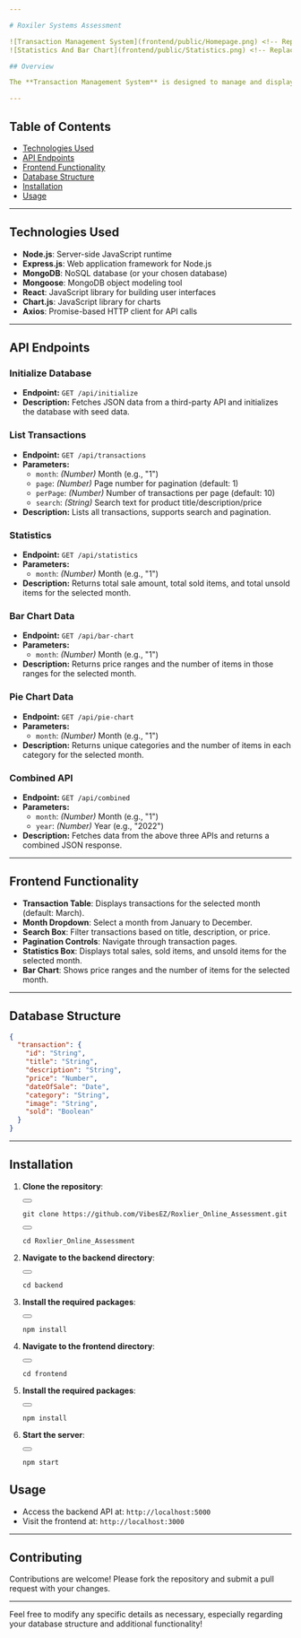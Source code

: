 ```yaml
---

# Roxiler Systems Assessment

![Transaction Management System](frontend/public/Homepage.png) <!-- Replace with your logo or relevant image -->
![Statistics And Bar Chart](frontend/public/Statistics.png) <!-- Replace with your logo or relevant image -->

## Overview

The **Transaction Management System** is designed to manage and display product transactions using a third-party API. This application consists of a robust backend API for data initialization and statistics, along with a user-friendly frontend interface that presents transaction data in tables and various charts.

---
```


## Table of Contents

- [Technologies Used](#technologies-used)
- [API Endpoints](#api-endpoints)
- [Frontend Functionality](#frontend-functionality)
- [Database Structure](#database-structure)
- [Installation](#installation)
- [Usage](#usage)

---

## Technologies Used

- **Node.js**: Server-side JavaScript runtime
- **Express.js**: Web application framework for Node.js
- **MongoDB**: NoSQL database (or your chosen database)
- **Mongoose**: MongoDB object modeling tool
- **React**: JavaScript library for building user interfaces
- **Chart.js**: JavaScript library for charts
- **Axios**: Promise-based HTTP client for API calls

---

## API Endpoints

### Initialize Database
- **Endpoint:** `GET /api/initialize`
- **Description:** Fetches JSON data from a third-party API and initializes the database with seed data.

### List Transactions
- **Endpoint:** `GET /api/transactions`
- **Parameters:**
  - `month`: _(Number)_ Month  (e.g., "1")
  - `page`: _(Number)_ Page number for pagination (default: 1)
  - `perPage`: _(Number)_ Number of transactions per page (default: 10)
  - `search`: _(String)_ Search text for product title/description/price
- **Description:** Lists all transactions, supports search and pagination.

### Statistics
- **Endpoint:** `GET /api/statistics`
- **Parameters:**
  - `month`: _(Number)_ Month  (e.g., "1")
- **Description:** Returns total sale amount, total sold items, and total unsold items for the selected month.

### Bar Chart Data
- **Endpoint:** `GET /api/bar-chart`
- **Parameters:**
  - `month`: _(Number)_ Month  (e.g., "1")
- **Description:** Returns price ranges and the number of items in those ranges for the selected month.

### Pie Chart Data
- **Endpoint:** `GET /api/pie-chart`
- **Parameters:**
  - `month`: _(Number)_ Month  (e.g., "1")
- **Description:** Returns unique categories and the number of items in each category for the selected month.

### Combined API
- **Endpoint:** `GET /api/combined` 
- **Parameters:**
  - `month`: _(Number)_ Month  (e.g., "1") 
  - `year`: _(Number)_ Year (e.g., "2022")
- **Description:** Fetches data from the above three APIs and returns a combined JSON response.

---

## Frontend Functionality

- **Transaction Table**: Displays transactions for the selected month (default: March).
- **Month Dropdown**: Select a month from January to December.
- **Search Box**: Filter transactions based on title, description, or price.
- **Pagination Controls**: Navigate through transaction pages.
- **Statistics Box**: Displays total sales, sold items, and unsold items for the selected month.
- **Bar Chart**: Shows price ranges and the number of items for the selected month.

---

## Database Structure

```json
{
  "transaction": {
    "id": "String",
    "title": "String",
    "description": "String",
    "price": "Number",
    "dateOfSale": "Date",
    "category": "String",
    "image": "String",
    "sold": "Boolean"
  }
}
```

---

## Installation

1. **Clone the repository**:
   <div>
   <button onclick="copyToClipboard(`git clone https://github.com/VibesEZ/Roxlier_Online_Assessment.git`)"></button>
   <pre><code>git clone https://github.com/VibesEZ/Roxlier_Online_Assessment.git</code></pre>
   <button onclick="copyToClipboard(`cd Roxlier_Online_Assessment`)"></button>
   <pre><code>cd Roxlier_Online_Assessment</code></pre>
   </div>

2. **Navigate to the backend directory**:
   <div>
   <button onclick="copyToClipboard(`cd backend`)"></button>
   <pre><code>cd backend</code></pre>
   </div>

3. **Install the required packages**:
   <div>
   <button onclick="copyToClipboard(`npm install`)"></button>
   <pre><code>npm install</code></pre>
   </div>

4. **Navigate to the frontend directory**:
   <div>
   <button onclick="copyToClipboard(`cd frontend`)"></button>
   <pre><code>cd frontend</code></pre>
   </div>

5. **Install the required packages**:
   <div>
   <button onclick="copyToClipboard(`npm install`)"></button>
   <pre><code>npm install</code></pre>
   </div>

6. **Start the server**:
   <div>
   <button onclick="copyToClipboard(`npm start`)"></button>
   <pre><code>npm start</code></pre>
   </div>



## Usage

- Access the backend API at: `http://localhost:5000`
- Visit the frontend at: `http://localhost:3000`

---

## Contributing

Contributions are welcome! Please fork the repository and submit a pull request with your changes.

---

Feel free to modify any specific details as necessary, especially regarding your database structure and additional functionality!
